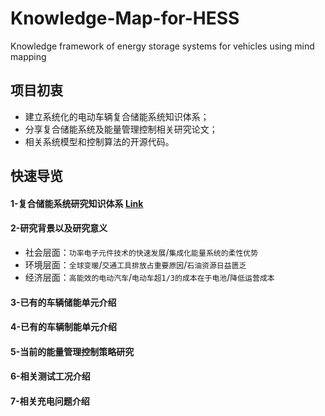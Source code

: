 # Knowledge-Map-for-HESS
Knowledge framework of energy storage systems for vehicles using mind mapping

## 项目初衷

- 建立系统化的电动车辆复合储能系统知识体系；
- 分享复合储能系统及能量管理控制相关研究论文；
- 相关系统模型和控制算法的开源代码。

## 快速导览

#### 1-复合储能系统研究知识体系 [Link](https://github.com/JianweiYe/Hybrid-Energy-Storage-System-HESS/blob/master/Research%20Framework/%E5%A4%8D%E5%90%88%E5%82%A8%E8%83%BD%E7%B3%BB%E7%BB%9F%E7%9F%A5%E8%AF%86%E4%BD%93%E7%B3%BB.md)

#### 2-研究背景以及研究意义

- 社会层面：`功率电子元件技术的快速发展`/`集成化能量系统的柔性优势`
- 环境层面：`全球变暖`/`交通工具排放占重要原因`/`石油资源日益匮乏`
- 经济层面：`高能效的电动汽车`/`电动车超1/3的成本在于电池`/`降低运营成本`

#### 3-已有的车辆储能单元介绍

#### 4-已有的车辆制能单元介绍

#### 5-当前的能量管理控制策略研究

#### 6-相关测试工况介绍

#### 7-相关充电问题介绍
